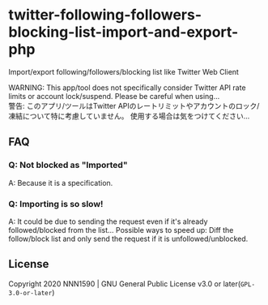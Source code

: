 # twitter-following-followers-blocking-list-import-and-export-php
Import/export following/followers/blocking list like Twitter Web Client

WARNING: This app/tool does not specifically consider Twitter API rate limits or account lock/suspend.
Please be careful when using...
<br>
警告: このアプリ/ツールはTwitter APIのレートリミットやアカウントのロック/凍結について特に考慮していません。
使用する場合は気をつけてください…

## FAQ
### Q: Not blocked as "Imported"
A: Because it is a specification.

### Q: Importing is so slow!
A: It could be due to sending the request even if it's already followed/blocked from the list...
Possible ways to speed up: Diff the follow/block list and only send the request if it is unfollowed/unblocked.

## License
Copyright 2020 NNN1590 | GNU General Public License v3.0 or later(`GPL-3.0-or-later`)
